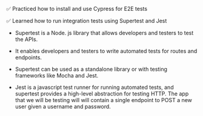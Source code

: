 ✅ Practiced how to install and use Cypress for E2E tests

✅ Learned how to run integration tests using Supertest and Jest

- Supertest is a Node. js library that allows developers and testers to test the APIs.

- It enables developers and testers to write automated tests for routes and endpoints.

- Supertest can be used as a standalone library or with testing frameworks like Mocha and Jest.

- Jest is a javascript test runner for running automated tests, and supertest provides a high-level abstraction for testing HTTP. The app that we will be testing will will contain a single endpoint to POST a new user given a username and password.
